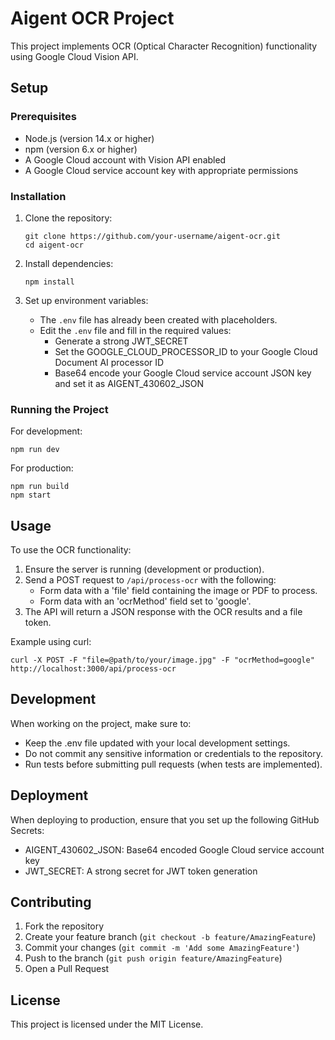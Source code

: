 # Aigent OCR Project

This project implements OCR (Optical Character Recognition) functionality using Google Cloud Vision API.

## Setup

### Prerequisites

- Node.js (version 14.x or higher)
- npm (version 6.x or higher)
- A Google Cloud account with Vision API enabled
- A Google Cloud service account key with appropriate permissions

### Installation

1. Clone the repository:
   ```
   git clone https://github.com/your-username/aigent-ocr.git
   cd aigent-ocr
   ```

2. Install dependencies:
   ```
   npm install
   ```

3. Set up environment variables:
   - The `.env` file has already been created with placeholders.
   - Edit the `.env` file and fill in the required values:
     - Generate a strong JWT_SECRET
     - Set the GOOGLE_CLOUD_PROCESSOR_ID to your Google Cloud Document AI processor ID
     - Base64 encode your Google Cloud service account JSON key and set it as AIGENT_430602_JSON

### Running the Project

For development:
```
npm run dev
```

For production:
```
npm run build
npm start
```

## Usage

To use the OCR functionality:

1. Ensure the server is running (development or production).
2. Send a POST request to `/api/process-ocr` with the following:
   - Form data with a 'file' field containing the image or PDF to process.
   - Form data with an 'ocrMethod' field set to 'google'.
3. The API will return a JSON response with the OCR results and a file token.

Example using curl:
```
curl -X POST -F "file=@path/to/your/image.jpg" -F "ocrMethod=google" http://localhost:3000/api/process-ocr
```

## Development

When working on the project, make sure to:
- Keep the .env file updated with your local development settings.
- Do not commit any sensitive information or credentials to the repository.
- Run tests before submitting pull requests (when tests are implemented).

## Deployment

When deploying to production, ensure that you set up the following GitHub Secrets:
- AIGENT_430602_JSON: Base64 encoded Google Cloud service account key
- JWT_SECRET: A strong secret for JWT token generation

## Contributing

1. Fork the repository
2. Create your feature branch (`git checkout -b feature/AmazingFeature`)
3. Commit your changes (`git commit -m 'Add some AmazingFeature'`)
4. Push to the branch (`git push origin feature/AmazingFeature`)
5. Open a Pull Request

## License

This project is licensed under the MIT License.

